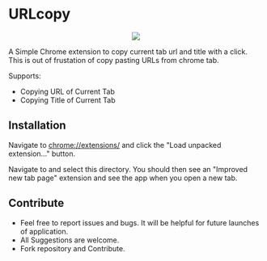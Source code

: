 # URLcopy

<p align="center">
    <img src = "https://raw.githubusercontent.com/mkfeuhrer/urlcopy/master/screenshots/urlcopyv1.png">
</p>

A Simple Chrome extension to copy current tab url and title with a click. This is out of frustation of copy pasting URLs from chrome tab.

Supports:

- Copying URL of Current Tab
- Copying Title of Current Tab

## Installation

Navigate to [chrome://extensions/](chrome://extensions/) and click the "Load unpacked extension..." button.

Navigate to and select this directory. You should then see an "Improved new tab page" extension and see the app when you open a new tab.

## Contribute

<ul>
  <li>Feel free to report issues and bugs. It will be helpful for future launches of application.</li>
  <li>All Suggestions are welcome.</li>
  <li>Fork repository and Contribute.</li>
</ul>
